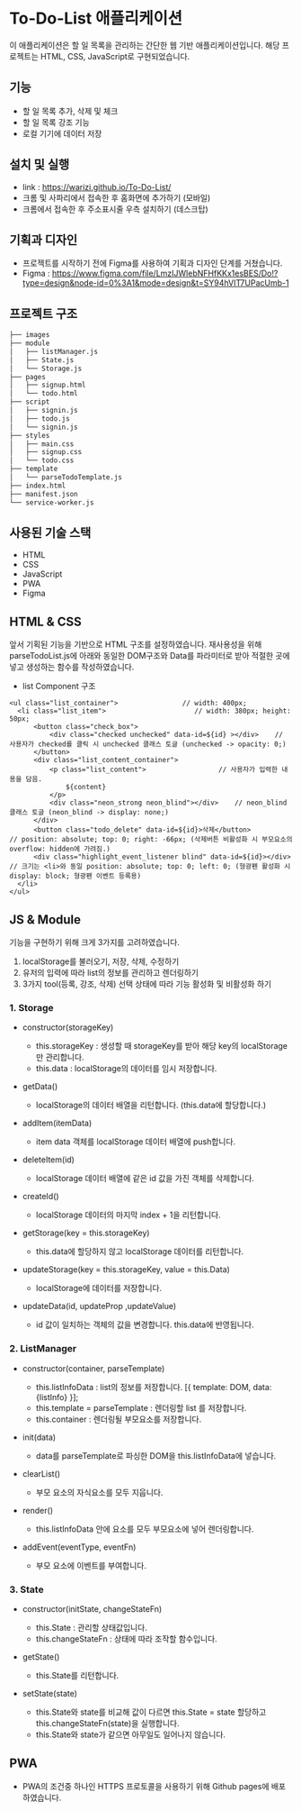 # To-Do-List 애플리케이션

이 애플리케이션은 할 일 목록을 관리하는 간단한 웹 기반 애플리케이션입니다. 해당 프로젝트는 HTML, CSS, JavaScript로 구현되었습니다.

## 기능 

 - 할 일 목록 추가, 삭제 및 체크
 - 할 일 목록 강조 기능
 - 로컬 기기에 데이터 저장


## 설치 및 실행

 - link : https://warizi.github.io/To-Do-List/
 - 크롬 및 사파리에서 접속한 후 홈화면에 추가하기 (모바일)
 - 크롬에서 접속한 후 주소표시줄 우측 설치하기 (데스크탑)


## 기획과 디자인

 - 프로젝트를 시작하기 전에 Figma를 사용하여 기획과 디자인 단계를 거쳤습니다.
 - Figma : https://www.figma.com/file/LmzIJWlebNFHfKKx1esBES/Do!?type=design&node-id=0%3A1&mode=design&t=SY94hVIT7UPacUmb-1


## 프로젝트 구조

```bash
├── images
├── module
│   ├── listManager.js
│   ├── State.js
│   └── Storage.js
├── pages
│   ├── signup.html
│   └── todo.html
├── script
│   ├── signin.js
│   ├── todo.js
│   └── signin.js
├── styles
│   ├── main.css
│   ├── signup.css
│   └── todo.css
├── template
│   └── parseTodoTemplate.js
├── index.html
├── manifest.json
└── service-worker.js
``` 


## 사용된 기술 스택

 - HTML
 - CSS
 - JavaScript
 - PWA
 - Figma


## HTML & CSS

앞서 기획된 기능을 기반으로 HTML 구조를 설정하였습니다.
재사용성을 위해 parseTodoList.js에 아래와 동일한 DOM구조와 Data를 파라미터로 받아 적절한 곳에 넣고 생성하는 함수를 작성하였습니다.
 - list Component 구조
```
<ul class="list_container">                // width: 400px;
  <li class="list_item">                      // width: 380px; height: 50px;
      <button class="check_box">
          <div class="checked unchecked" data-id=${id} ></div>    // 사용자가 checked를 클릭 시 unchecked 클래스 토글 (unchecked -> opacity: 0;)
      </button>
      <div class="list_content_container">
          <p class="list_content">                  // 사용자가 입력한 내용을 담음.
              ${content}
          </p>
          <div class="neon_strong neon_blind"></div>    // neon_blind 클래스 토글 (neon_blind -> display: none;)
      </div>
      <button class="todo_delete" data-id=${id}>삭제</button>            // position: absolute; top: 0; right: -66px; (삭제버튼 비활성화 시 부모요소의 overflow: hidden에 가려짐.)
      <div class="highlight_event_listener blind" data-id=${id}></div>    // 크기는 <li>와 동일 position: absolute; top: 0; left: 0; (형광펜 활성화 시 display: block; 형광펜 이벤트 등록용)
  </li>
</ul>
```

## JS & Module

기능을 구현하기 위해 크게 3가지를 고려하였습니다.
1. localStorage를 불러오기, 저장, 삭제, 수정하기
2. 유저의 입력에 따라 list의 정보를 관리하고 렌더링하기
3. 3가지 tool(등록, 강조, 삭제) 선택 상태에 따라 기능 활성화 및 비활성화 하기

### 1. Storage
 - constructor(storageKey)
      - this.storageKey : 생성할 때 storageKey를 받아 해당 key의 localStorage만 관리합니다.
      - this.data : localStorage의 데이터를 임시 저장합니다.
        
 - getData()
   - localStorage의 데이터 배열을 리턴합니다. (this.data에 할당합니다.)
     
 - addItem(itemData)
   - item data 객체를 localStorage 데이터 배열에 push합니다.
     
 - deleteItem(id)
   - localStorage 데이터 배열에 같은 id 값을 가진 객체를 삭제합니다.
     
 - createId()
   - localStorage 데이터의 마지막 index + 1을 리턴합니다.
     
 - getStorage(key = this.storageKey)
   - this.data에 할당하지 않고 localStorage 데이터를 리턴합니다.
     
 - updateStorage(key = this.storageKey, value = this.Data)
   - localStorage에 데이터를 저장합니다.
     
 - updateData(id, updateProp ,updateValue)
   - id 값이 일치하는 객체의 값을 변경합니다. this.data에 반영됩니다.

### 2. ListManager
 - constructor(container, parseTemplate)
   - this.listInfoData : list의 정보를 저장합니다. [{ template: DOM, data: {listInfo} }];
   - this.template = parseTemplate : 렌더링할 list 를 저장합니다.
   - this.container : 렌더링될 부모요소를 저장합니다.
   
 - init(data)
   - data를 parseTemplate로 파싱한 DOM을 this.listInfoData에 넣습니다.
     
 - clearList()
   - 부모 요소의 자식요소를 모두 지웁니다.

 - render()
   - this.listInfoData 안에 요소를 모두 부모요소에 넣어 렌더링합니다.

 - addEvent(eventType, eventFn)
   - 부모 요소에 이벤트를 부여합니다.

### 3. State
 - constructor(initState, changeStateFn)
   - this.State : 관리할 상태값입니다.
   - this.changeStateFn : 상태에 따라 조작할 함수입니다.

 - getState()
   - this.State를 리턴합니다.

 - setState(state)
   - this.State와 state를 비교해 값이 다르면 this.State = state 할당하고 this.changeStateFn(state)을 실행합니다.
   - this.State와 state가 같으면 아무일도 일어나지 않습니다.


## PWA

 - PWA의 조건중 하나인 HTTPS 프로토콜을 사용하기 위해 Github pages에 배포하였습니다.

